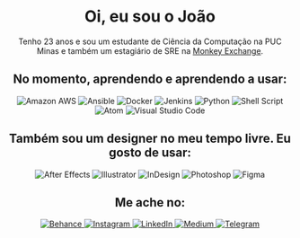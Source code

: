<center>
	<h1> Oi, eu sou o João </h1> Tenho 23 anos e sou um estudante de Ciência da Computação na PUC Minas e também um estagiário de SRE na <a href="https://monkey.exchange">Monkey Exchange</a>. <br>
	<h2>No momento, aprendendo e aprendendo a usar:</h2>
	<p>
		<a target="_blank">
			<img alt="Amazon AWS" src="https://img.shields.io/badge/AWS-FF9900?style=for-the-badge&logo=amazonaws&logoColor=white" />
		</a>
		<a target="_blank">
			<img alt="Ansible" src="https://img.shields.io/badge/Ansible-000000?style=for-the-badge&logo=ansible&logoColor=white" />
		</a>
		<a target="_blank">
			<img alt="Docker" src="https://img.shields.io/badge/Docker-2CA5E0?style=for-the-badge&logo=docker&logoColor=white" />
		</a>
		<a target="_blank">
			<img alt="Jenkins" src="https://img.shields.io/badge/Jenkins-D24939?style=for-the-badge&logo=Jenkins&logoColor=white" />
		</a>
		<a target="_blank">
			<img alt="Python" src="https://img.shields.io/badge/Python-3776AB?style=for-the-badge&logo=python&logoColor=white" />
		</a>
		<a target="_blank">
			<img alt="Shell Script" src="https://img.shields.io/badge/Shell_Script-121011?style=for-the-badge&logo=gnu-bash&logoColor=white" />
		</a>
		<br>
		<a target="_blank">
			<img alt="Atom" src="https://img.shields.io/badge/Atom-66595C?style=for-the-badge&logo=Atom&logoColor=white" />
		</a>
		<a target="_blank">
			<img alt="Visual Studio Code" src="https://img.shields.io/badge/Visual_Studio_Code-0078D4?style=for-the-badge&logo=visual%20studio%20code&logoColor=white" />
		</a>
	<h2>Também sou um designer no meu tempo livre. Eu gosto de usar:</h2>
	<p>
		<a target="_blank">
			<img alt="After Effects" src="https://img.shields.io/badge/Adobe%20after%20affects-CF96FD?style=for-the-badge&logo=Adobe%20after%20effects&logoColor=black" />
		</a>
		<a target="_blank">
			<img alt="Illustrator" src="https://img.shields.io/badge/Adobe%20Illustrator-FF9A00?style=for-the-badge&logo=adobe%20illustrator&logoColor=white" />
		</a>
		<a target="_blank">
			<img alt="InDesign" src="https://img.shields.io/badge/Adobe%20InDesign-FF3366?style=for-the-badge&logo=Adobe%20InDesign&logoColor=white" />
		</a>
		<a target="_blank">
			<img alt="Photoshop" src="https://img.shields.io/badge/Adobe%20Photoshop-31A8FF?style=for-the-badge&logo=Adobe%20Photoshop&logoColor=white" />
		</a>
		<a target="_blank">
			<img alt="Figma" src="https://img.shields.io/badge/Figma-F24E1E?style=for-the-badge&logo=figma&logoColor=white" />
		</a>
	</p>
	<h2>Me ache no:</h2>
	<p>
		<a href="https://www.behance.net/jpocruz" target="_blank">
			<img alt="Behance" src="https://img.shields.io/badge/Behance-0054F7?style=for-the-badge&logo=behance&logoColor=white" />
		</a>
		<a href="http://instagram.com/jpoc10" target="_blank">
			<img alt="Instagram" src="https://img.shields.io/badge/Instagram-E4405F?style=for-the-badge&logo=instagram&logoColor=white" />
		</a>
		<a href="https://www.linkedin.com/in/jpocruz/" target="_blank">
			<img alt="LinkedIn" src="https://img.shields.io/badge/LinkedIn-0077B5?style=for-the-badge&logo=linkedin&logoColor=white" />
		</a>
		<a href="https://medium.com/@jpoCruz" target="_blank">
			<img alt="Medium" src="https://img.shields.io/badge/Medium-12100E?style=for-the-badge&logo=medium&logoColor=white" />
		</a>
		<a href="https://telegram.me/jpocruz/" target="_blank">
			<img alt="Telegram" src="https://img.shields.io/badge/Telegram-2CA5E0?style=for-the-badge&logo=telegram&logoColor=white" />
		</a>
	</p>
